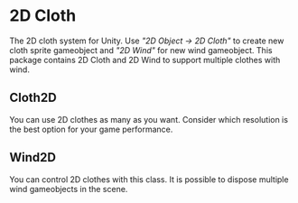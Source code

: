 # 2D Cloth

The 2D cloth system for Unity. Use _"2D Object -> 2D Cloth"_ to create new cloth sprite gameobject and _"2D Wind"_ for new wind gameobject.
This package contains 2D Cloth and 2D Wind to support multiple clothes with wind.

## Cloth2D
You can use 2D clothes as many as you want. Consider which resolution is the best option for your game performance.

## Wind2D
You can control 2D clothes with this class. It is possible to dispose multiple wind gameobjects in the scene.
